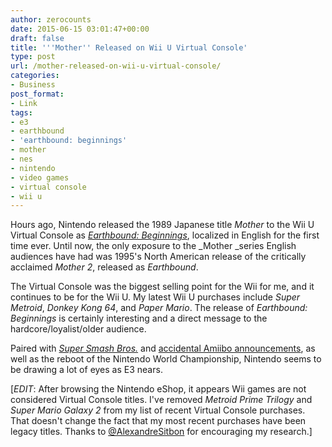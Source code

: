 ```yaml
---
author: zerocounts
date: 2015-06-15 03:01:47+00:00
draft: false
title: '''Mother'' Released on Wii U Virtual Console'
type: post
url: /mother-released-on-wii-u-virtual-console/
categories:
- Business
post_format:
- Link
tags:
- e3
- earthbound
- 'earthbound: beginnings'
- mother
- nes
- nintendo
- video games
- virtual console
- wii u
---
```


Hours ago, Nintendo released the 1989 Japanese title _Mother_ to the Wii U Virtual Console as _[Earthbound: Beginnings](https://m.youtube.com/watch?v=ttKkiEKqwuk)_, localized in English for the first time ever. Until now, the only exposure to the _Mother _series English audiences have had was 1995's North American release of the critically acclaimed _Mother 2_, released as _Earthbound_.

The Virtual Console was the biggest selling point for the Wii for me, and it continues to be for the Wii U. My latest Wii U purchases include _Super Metroid_, _Donkey Kong 64_, and _Paper Mario_. The release of _Earthbound: Beginnings_ is certainly interesting and a direct message to the hardcore/loyalist/older audience.

Paired with _[Super Smash Bros.](https://m.youtube.com/watch?v=WWM-SCjIuNg)_ and [accidental Amiibo announcements](http://kotaku.com/image-of-new-animal-crossing-mario-maker-amiibo-emerge-1711264261), as well as the reboot of the Nintendo World Championship, Nintendo seems to be drawing a lot of eyes as E3 nears. 

[_EDIT_: After browsing the Nintendo eShop, it appears Wii games are not considered Virtual Console titles. I've removed _Metroid Prime Trilogy_ and _Super Mario Galaxy 2_ from my list of recent Virtual Console purchases. That doesn't change the fact that my most recent purchases have been legacy titles. Thanks to [@AlexandreSitbon](http://www.twitter.com/AlexandreSitbon) for encouraging my research.]
